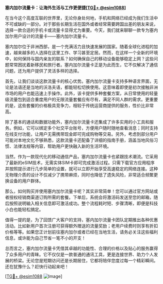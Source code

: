 **塞内加尔流量卡：让海外生活与工作更便捷[[TG💪+ @esim1088](https://t.me/s/esim1088)]**

在当今这个高度互联的世界里，无论你身处何地，手机和网络已经成为我们生活中不可或缺的一部分。对于那些长期生活在国外或者经常需要跨国出差的朋友来说，选择一款合适的手机卡或流量卡显得尤为重要。今天，我们就来聊聊一款专为塞内加尔用户设计的流量卡——塞内加尔流量卡。

塞内加尔位于非洲西部，是一个充满活力且快速发展的国家。随着全球化进程的加速，越来越多的人选择在这里工作、学习甚至定居。然而，在这样一个全新的环境中，如何保持与国内亲友的联系？如何确保自己的移动设备能够稳定上网？这些问题常常困扰着新移民和旅行者。塞内加尔流量卡正是为此而生，它不仅解决了通信问题，还为用户提供了灵活多样的选择。

首先，让我们谈谈这款流量卡的核心优势。塞内加尔流量卡支持多种语言界面，无论是法语还是当地的沃洛夫语，都能轻松切换使用。这意味着即使是初次接触非洲市场的用户也能迅速上手操作。此外，该卡提供多种套餐方案，从日常使用的轻量级流量包到适合重度用户的无限流量套餐应有尽有，满足不同人群的需求。更重要的是，这些套餐的价格极具竞争力，相较于传统运营商提供的服务，性价比非常高。

除了基本的通话和数据功能外，塞内加尔流量卡还集成了许多实用的小工具和服务。例如，它可以绑定多个社交平台账号，方便用户随时随地查看消息；同时支持在线支付功能，让用户无需携带现金即可完成购物等交易。另外，考虑到部分用户可能对本地文化不够熟悉，这款流量卡还配备了详细的指南手册，涵盖当地风俗习惯、法律法规等内容，帮助用户更快融入新的生活环境。

当然，作为一款现代化的移动通信产品，塞内加尔流量卡也紧跟技术潮流。它采用了最新的eSIM技术，无需实体SIM卡即可完成激活过程。只需下载官方应用程序并按照提示进行几步简单的设置，就可以立即开始享受高速稳定的网络连接。这种无物理介质的设计不仅减少了携带麻烦，同时也降低了遗失风险，非常适合频繁更换设备的用户群体。

那么，如何购买并使用塞内加尔流量卡呢？其实非常简单！您可以通过官方网站或者授权经销商渠道订购所需的套餐。下单后，系统会将激活码发送至您的邮箱，随后按照说明输入相关信息即可激活成功。整个流程耗时短、步骤清晰，即便是科技小白也能轻松搞定。

值得一提的是，为了回馈广大客户的支持，塞内加尔流量卡团队定期推出各种优惠活动。比如新用户首次注册可获得额外赠送的流量奖励；老用户续费时则享有折扣价格等等。如果您正计划前往塞内加尔或者已经在当地生活，请务必关注这些福利信息，或许能为自己节省一笔不小的开支！

总而言之，塞内加尔流量卡凭借其卓越的功能性、合理的价格以及贴心的服务赢得了众多用户的青睐。它不仅仅是一款普通的通讯工具，更是连接世界、助力个人发展的桥梁。无论您是短期访问还是长期居住，它都将陪伴您度过每一个精彩瞬间。还在犹豫什么？赶快行动起来吧！

[[TG💪+ @esim1088](https://t.me/s/esim1088) ![Image](https://i.postimg.cc/4NQfJmqS/Snipaste-2025-05-13-00-14-12.png)]